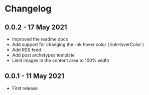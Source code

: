 # Changelog

## 0.0.2 - 17 May 2021
- Improved the readme docs
- Add support for changing the link hover color ( linkHoverColor )
- Add RSS feed
- Add post archetypes template
- Limit images in the content area to 100% width

## 0.0.1 - 11 May 2021
- First release
